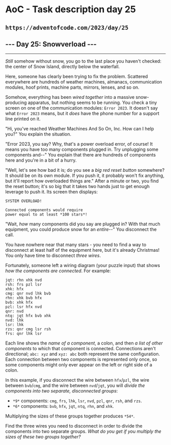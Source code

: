 # AoC - Task description day 25
`https://adventofcode.com/2023/day/25`
---
## --- Day 25: Snowverload ---
---------------------------

*Still* somehow without snow, you go to the last place you haven't checked: the center of Snow Island, directly below the waterfall.


Here, someone has clearly been trying to fix the problem. Scattered everywhere are hundreds of weather machines, almanacs, communication modules, hoof prints, machine parts, mirrors, lenses, and so on.


Somehow, everything has been *wired together* into a massive snow-producing apparatus, but nothing seems to be running. You check a tiny screen on one of the communication modules: `Error 2023`. It doesn't say what `Error 2023` means, but it *does* have the phone number for a support line printed on it.


"Hi, you've reached Weather Machines And So On, Inc. How can I help you?" You explain the situation.


"Error 2023, you say? Why, that's a power overload error, of course! It means you have too many components plugged in. Try unplugging some components and--" You explain that there are hundreds of components here and you're in a bit of a hurry.


"Well, let's see how bad it is; do you see a *big red reset button* somewhere? It should be on its own module. If you push it, it probably won't fix anything, but it'll report how overloaded things are." After a minute or two, you find the reset button; it's so big that it takes two hands just to get enough leverage to push it. Its screen then displays:



```
SYSTEM OVERLOAD!

Connected components would require
power equal to at least *100 stars*!

```

"Wait, *how* many components did you say are plugged in? With that much equipment, you could produce snow for an *entire*--" You disconnect the call.


You have nowhere near that many stars - you need to find a way to disconnect at least half of the equipment here, but it's already Christmas! You only have time to disconnect *three wires*.


Fortunately, someone left a wiring diagram (your puzzle input) that shows *how the components are connected*. For example:



```
jqt: rhn xhk nvd
rsh: frs pzl lsr
xhk: hfx
cmg: qnr nvd lhk bvb
rhn: xhk bvb hfx
bvb: xhk hfx
pzl: lsr hfx nvd
qnr: nvd
ntq: jqt hfx bvb xhk
nvd: lhk
lsr: lhk
rzs: qnr cmg lsr rsh
frs: qnr lhk lsr

```

Each line shows the *name of a component*, a colon, and then *a list of other components* to which that component is connected. Connections aren't directional; `abc: xyz` and `xyz: abc` both represent the same configuration. Each connection between two components is represented only once, so some components might only ever appear on the left or right side of a colon.


In this example, if you disconnect the wire between `hfx`/`pzl`, the wire between `bvb`/`cmg`, and the wire between `nvd`/`jqt`, you will *divide the components into two separate, disconnected groups*:


* `*9*` components: `cmg`, `frs`, `lhk`, `lsr`, `nvd`, `pzl`, `qnr`, `rsh`, and `rzs`.
* `*6*` components: `bvb`, `hfx`, `jqt`, `ntq`, `rhn`, and `xhk`.


Multiplying the sizes of these groups together produces `*54*`.


Find the three wires you need to disconnect in order to divide the components into two separate groups. *What do you get if you multiply the sizes of these two groups together?*


